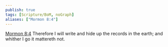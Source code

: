 ```yaml
---
publish: true
tags: [Scripture/BoM, noGraph]
aliases: ["Mormon 8:4"]
---
```

[Mormon 8:4](https://churchofjesuschrist.org/study/scriptures/bofm/morm/8?lang=eng&id=p4#p4) Therefore I will write and hide up the records in the earth; and whither I go it mattereth not.

